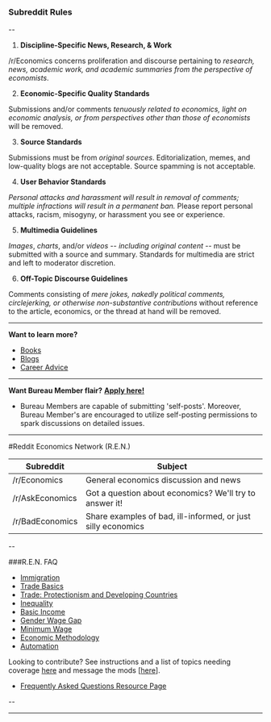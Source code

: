 ### Subreddit Rules

--

1. **Discipline-Specific News, Research, & Work**

  /r/Economics concerns proliferation and discourse pertaining to *research, news, academic work, and academic summaries from the perspective of economists*.

2. **Economic-Specific Quality Standards**

  Submissions and/or comments *tenuously related to economics, light on economic analysis, or from perspectives other than those of economists* will be removed.

3. **Source Standards**

  Submissions must be from *original sources*. Editorialization, memes, and low-quality blogs are not acceptable.  Source spamming is not acceptable.

4. **User Behavior Standards**

  *Personal attacks and harassment will result in removal of comments; multiple infractions will result in a permanent ban.* Please report personal attacks, racism, misogyny, or harassment you see or experience. 


5. **Multimedia Guidelines**

  *Images*, *charts*, and/or *videos* -- *including original content* -- must be submitted with a source and summary. Standards for multimedia are strict and left to moderator discretion.

6. **Off-Topic Discourse Guidelines**

  Comments consisting of *mere jokes, nakedly political comments, circlejerking, or otherwise non-substantive contributions* without reference to the article, economics, or the thread at hand will be removed.

---

**Want to learn more?** 

* [Books](http://www.reddit.com/r/Economics/wiki/reading/)
* [Blogs](http://www.reddit.com/r/Economics/wiki/blogs)
* [Career Advice](https://www.reddit.com/r/Economics/wiki/career)

---

**Want Bureau Member flair?** [**Apply here!**](https://www.reddit.com/r/Economics/comments/5cbu93/call_for_bureau_member_flair_5/)

* Bureau Members are capable of submitting 'self-posts'. Moreover, Bureau Member's are encouraged to utilize self-posting permissions to spark discussions on detailed issues.   

---


#Reddit Economics Network (R.E.N.)

|Subreddit|Subject|
|---|---|
|/r/Economics|General economics discussion and news|
|/r/AskEconomics|Got a question about economics? We'll try to answer it!|
|/r/BadEconomics|Share examples of bad, ill-informed, or just silly economics|

--

###R.E.N. FAQ

* [Immigration](http://www.reddit.com/r/Economics/wiki/faq_immigration)
* [Trade Basics](http://www.reddit.com/r/Economics/wiki/faq_trade)
 * [Trade: Protectionism and Developing Countries](https://www.reddit.com/r/Economics/wiki/faq_protectionism_and_development)
* [Inequality](http://www.reddit.com/r/Economics/wiki/faq_inequality)
* [Basic Income](http://www.reddit.com/r/Economics/wiki/faq_basicincome)
* [Gender Wage Gap](http://www.reddit.com/r/Economics/wiki/faq_genderwagegap)
* [Minimum Wage](https://www.reddit.com/r/Economics/wiki/faq_minwage)
* [Economic Methodology](https://www.reddit.com/r/Economics/wiki/faq_methods)
* [Automation](https://www.reddit.com/r/Economics/wiki/faq_automation)

Looking to contribute?  See instructions and a list of topics needing coverage [here](https://www.reddit.com/r/Economics/wiki/faq_neededsections) and message the mods [[here](https://www.reddit.com/message/compose?to=%2Fr%2FEconomics)].

* [Frequently Asked Questions Resource Page](https://www.reddit.com/r/Economics/wiki/index#wiki_frequently_asked_questions)

--

---